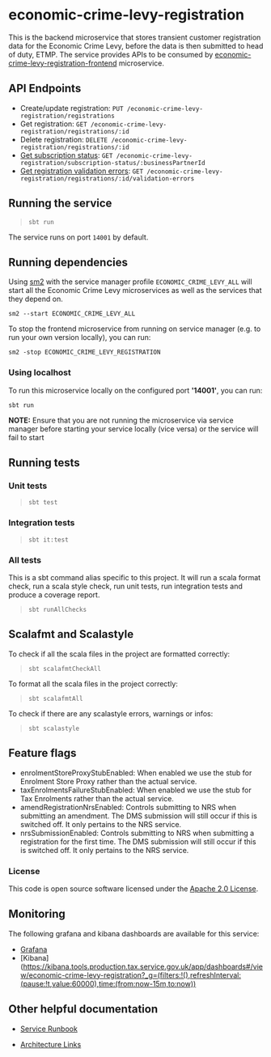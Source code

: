 # economic-crime-levy-registration

This is the backend microservice that stores transient customer registration data for the Economic Crime Levy, before the data
is then submitted to head of duty, ETMP. 
The service provides APIs to be consumed by [economic-crime-levy-registration-frontend](https://github.com/hmrc/economic-crime-levy-registration-frontend) microservice.

## API Endpoints

- Create/update registration: `PUT /economic-crime-levy-registration/registrations`  
- Get registration: `GET /economic-crime-levy-registration/registrations/:id`  
- Delete registration: `DELETE /economic-crime-levy-registration/registrations/:id`
- [Get subscription status](api-docs/get-subscription-status.md): `GET /economic-crime-levy-registration/subscription-status/:businessPartnerId`
- [Get registration validation errors](api-docs/get-registration-validation-errors.md): `GET /economic-crime-levy-registration/registrations/:id/validation-errors`

## Running the service

> `sbt run`

The service runs on port `14001` by default.

## Running dependencies

Using [sm2](https://github.com/hmrc/sm2)
with the service manager profile `ECONOMIC_CRIME_LEVY_ALL` will start
all the Economic Crime Levy microservices as well as the services
that they depend on.

```
sm2 --start ECONOMIC_CRIME_LEVY_ALL
```

To stop the frontend microservice from running on service manager (e.g. to run your own version locally), you can run:

```
sm2 -stop ECONOMIC_CRIME_LEVY_REGISTRATION
```


### Using localhost

To run this microservice locally on the configured port **'14001'**, you can run:

```
sbt run 
```

**NOTE:** Ensure that you are not running the microservice via service manager before starting your service locally (vice versa) or the service will fail to start


## Running tests

### Unit tests

> `sbt test`

### Integration tests

> `sbt it:test`

### All tests

This is a sbt command alias specific to this project. It will run a scala format
check, run a scala style check, run unit tests, run integration tests and produce a coverage report.
> `sbt runAllChecks`

## Scalafmt and Scalastyle

To check if all the scala files in the project are formatted correctly:
> `sbt scalafmtCheckAll`

To format all the scala files in the project correctly:
> `sbt scalafmtAll`

To check if there are any scalastyle errors, warnings or infos:
> `sbt scalastyle`

## Feature flags

- enrolmentStoreProxyStubEnabled: When enabled we use the stub for Enrolment Store Proxy rather than the actual service.
- taxEnrolmentsFailureStubEnabled: When enabled we use the stub for Tax Enrolments rather than the actual service.
- amendRegistrationNrsEnabled: Controls submitting to NRS when submitting an amendment. The DMS submission will still occur if this is switched off. It only pertains to the NRS service.
- nrsSubmissionEnabled: Controls submitting to NRS when submitting a registration for the first time. The DMS submission will still occur if this is switched off. It only pertains to the NRS service.

### License

This code is open source software licensed under
the [Apache 2.0 License]("http://www.apache.org/licenses/LICENSE-2.0.html").

## Monitoring

The following grafana and kibana dashboards are available for this service:

* [Grafana](https://grafana.tools.production.tax.service.gov.uk/d/economic-crime-levy-registration/economic-crime-levy-registration?orgId=1&from=now-24h&to=now&timezone=browser&var-ecsServiceName=ecs-ECS&var-ecsServicePrefix=ecs-ECS&refresh=15m)
* [Kibana](https://kibana.tools.production.tax.service.gov.uk/app/dashboards#/view/economic-crime-levy-registration?_g=(filters:!(),refreshInterval:(pause:!t,value:60000),time:(from:now-15m,to:now))

## Other helpful documentation

* [Service Runbook](https://confluence.tools.tax.service.gov.uk/display/ELSY/Economic+Crime+Levy+%28ECL%29+Runbook)

* [Architecture Links](https://confluence.tools.tax.service.gov.uk/pages/viewpage.action?pageId=859504759)